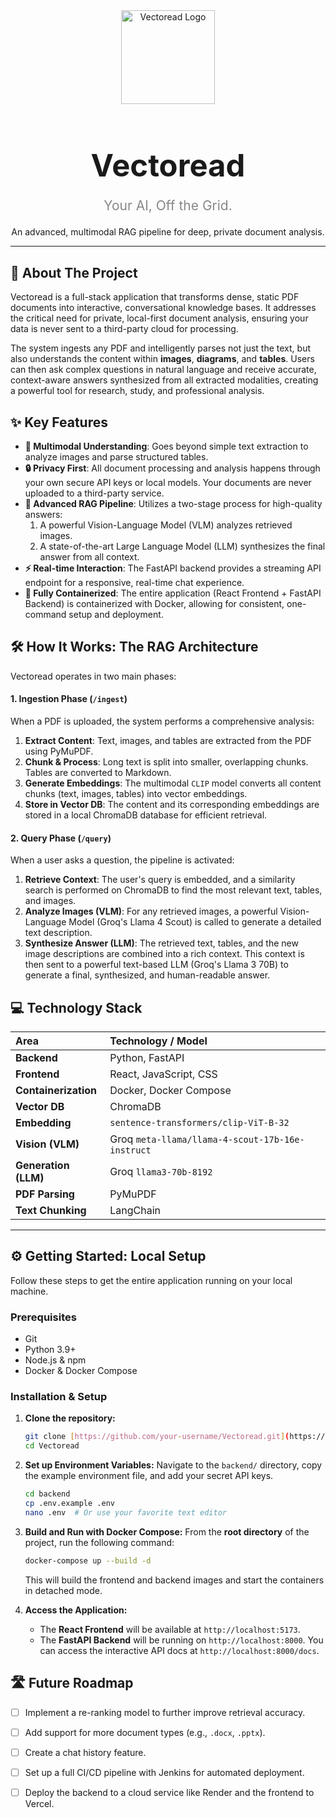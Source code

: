 <div align="center">
  <img src="https://raw.githubusercontent.com/user-attachments/assets/a8b2c8e3-b3e1-4b10-8b1e-7b7e8c0e9a0a" alt="Vectoread Logo" width="150">
  <h1 style="font-size: 3.5em; font-weight: bold; border-bottom: none;">
    Vectoread
  </h1>
  <p style="font-size: 1.5em; color: #888; margin-top: -10px;">
    Your AI, Off the Grid.
  </p>
  <p>
    An advanced, multimodal RAG pipeline for deep, private document analysis.
  </p>
</div>

---

## 🚀 About The Project

Vectoread is a full-stack application that transforms dense, static PDF documents into interactive, conversational knowledge bases. It addresses the critical need for private, local-first document analysis, ensuring your data is never sent to a third-party cloud for processing.

The system ingests any PDF and intelligently parses not just the text, but also understands the content within **images**, **diagrams**, and **tables**. Users can then ask complex questions in natural language and receive accurate, context-aware answers synthesized from all extracted modalities, creating a powerful tool for research, study, and professional analysis.

## ✨ Key Features

- **🧠 Multimodal Understanding**: Goes beyond simple text extraction to analyze images and parse structured tables.
- **🔒 Privacy First**: All document processing and analysis happens through your own secure API keys or local models. Your documents are never uploaded to a third-party service.
- **🚀 Advanced RAG Pipeline**: Utilizes a two-stage process for high-quality answers:
    1.  A powerful Vision-Language Model (VLM) analyzes retrieved images.
    2.  A state-of-the-art Large Language Model (LLM) synthesizes the final answer from all context.
- **⚡ Real-time Interaction**: The FastAPI backend provides a streaming API endpoint for a responsive, real-time chat experience.
- **🐳 Fully Containerized**: The entire application (React Frontend + FastAPI Backend) is containerized with Docker, allowing for consistent, one-command setup and deployment.

## 🛠️ How It Works: The RAG Architecture

Vectoread operates in two main phases:

#### 1. Ingestion Phase (`/ingest`)
When a PDF is uploaded, the system performs a comprehensive analysis:
1.  **Extract Content**: Text, images, and tables are extracted from the PDF using PyMuPDF.
2.  **Chunk & Process**: Long text is split into smaller, overlapping chunks. Tables are converted to Markdown.
3.  **Generate Embeddings**: The multimodal `CLIP` model converts all content chunks (text, images, tables) into vector embeddings.
4.  **Store in Vector DB**: The content and its corresponding embeddings are stored in a local ChromaDB database for efficient retrieval.

#### 2. Query Phase (`/query`)
When a user asks a question, the pipeline is activated:
1.  **Retrieve Context**: The user's query is embedded, and a similarity search is performed on ChromaDB to find the most relevant text, tables, and images.
2.  **Analyze Images (VLM)**: For any retrieved images, a powerful Vision-Language Model (Groq's Llama 4 Scout) is called to generate a detailed text description.
3.  **Synthesize Answer (LLM)**: The retrieved text, tables, and the new image descriptions are combined into a rich context. This context is then sent to a powerful text-based LLM (Groq's Llama 3 70B) to generate a final, synthesized, and human-readable answer.

## 💻 Technology Stack

| Area      | Technology / Model                                       |
| :-------- | :------------------------------------------------------- |
| **Backend** | Python, FastAPI                                          |
| **Frontend** | React, JavaScript, CSS                                   |
| **Containerization** | Docker, Docker Compose                                   |
| **Vector DB** | ChromaDB                                                 |
| **Embedding** | `sentence-transformers/clip-ViT-B-32`                    |
| **Vision (VLM)** | Groq `meta-llama/llama-4-scout-17b-16e-instruct`         |
| **Generation (LLM)** | Groq `llama3-70b-8192`                                   |
| **PDF Parsing** | PyMuPDF                                                  |
| **Text Chunking** | LangChain                                                |

---

## ⚙️ Getting Started: Local Setup

Follow these steps to get the entire application running on your local machine.

### Prerequisites
-   Git
-   Python 3.9+
-   Node.js & npm
-   Docker & Docker Compose

### Installation & Setup

1.  **Clone the repository:**
    ```bash
    git clone [https://github.com/your-username/Vectoread.git](https://github.com/your-username/Vectoread.git)
    cd Vectoread
    ```

2.  **Set up Environment Variables:**
    Navigate to the `backend/` directory, copy the example environment file, and add your secret API keys.
    ```bash
    cd backend
    cp .env.example .env
    nano .env  # Or use your favorite text editor
    ```

3.  **Build and Run with Docker Compose:**
    From the **root directory** of the project, run the following command:
    ```bash
    docker-compose up --build -d
    ```
    This will build the frontend and backend images and start the containers in detached mode.

4.  **Access the Application:**
    -   The **React Frontend** will be available at `http://localhost:5173`.
    -   The **FastAPI Backend** will be running on `http://localhost:8000`. You can access the interactive API docs at `http://localhost:8000/docs`.

## 🛣️ Future Roadmap

-   [ ] Implement a re-ranking model to further improve retrieval accuracy.
-   [ ] Add support for more document types (e.g., `.docx`, `.pptx`).
-   [ ] Create a chat history feature.
-   [ ] Set up a full CI/CD pipeline with Jenkins for automated deployment.
-   [ ] Deploy the backend to a cloud service like Render and the frontend to Vercel.

